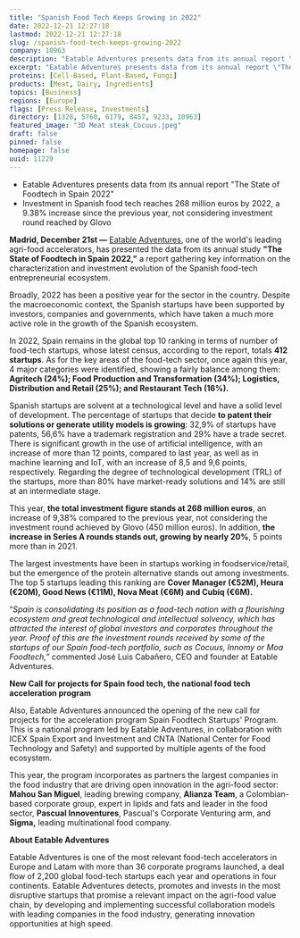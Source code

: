 ```yaml
---
title: "Spanish Food Tech Keeps Growing in 2022"
date: 2022-12-21 12:27:18
lastmod: 2022-12-21 12:27:18
slug: /spanish-food-tech-keeps-growing-2022
company: 10963
description: "Eatable Adventures presents data from its annual report \"The State of Foodtech in Spain 2022\""
excerpt: "Eatable Adventures presents data from its annual report \"The State of Foodtech in Spain 2022\""
proteins: [Cell-Based, Plant-Based, Fungi]
products: [Meat, Dairy, Ingredients]
topics: [Business]
regions: [Europe]
flags: [Press Release, Investments]
directory: [1328, 5760, 6179, 8457, 9233, 10963]
featured_image: "3D Meat steak_Cocuus.jpeg"
draft: false
pinned: false
homepage: false
uuid: 11229
---
```

<ul>
<li>Eatable Adventures presents data from its annual report "The State of Foodtech in Spain 2022"</li>
<li>Investment in Spanish food tech reaches 268 million euros by 2022, a 9.38% increase since the previous year, not considering investment round reached by Glovo</li>
</ul>
<p><strong>Madrid, December 21st —</strong> <a href="https://eatableadventures.com/">Eatable Adventures</a>, one of the world's leading agri-food accelerators, has presented the data from its annual study <strong>"The State of Foodtech in Spain 2022,"</strong> a report gathering key information on the characterization and investment evolution of the Spanish food-tech entrepreneurial ecosystem.</p>
<p>Broadly, 2022 has been a positive year for the sector in the country. Despite the macroeconomic context, the Spanish startups have been supported by investors, companies and governments, which have taken a much more active role in the growth of the Spanish ecosystem.</p>
<p>In 2022, Spain remains in the global top 10 ranking in terms of number of food-tech startups, whose latest census, according to the report, totals <strong>412 startups</strong>. As for the key areas of the food-tech sector, once again this year, 4 major categories were identified, showing a fairly balance among them: <strong>Agritech (24%); Food Production and Transformation (34%); Logistics, Distribution and Retail (25%); and Restaurant Tech (16%).</strong></p>
<p>Spanish startups are solvent at a technological level and have a solid level of development. The percentage of startups that decide <strong>to patent their solutions or generate utility models is growing</strong>: 32,9% of startups have patents, 56,6% have a trademark registration and 29% have a trade secret. There is significant growth in the use of artificial intelligence, with an increase of more than 12 points, compared to last year, as well as in machine learning and IoT, with an increase of 8,5 and 9,6 points, respectively. Regarding the degree of technological development (TRL) of the startups, more than 80% have market-ready solutions and 14% are still at an intermediate stage.</p>
<p>This year, <strong>the total investment figure stands at 268 million euros</strong>, an increase of 9,38% compared to the previous year, not considering the investment round achieved by Glovo (450 million euros). In addition, <strong>the increase in Series A rounds stands out, growing by nearly 20%</strong>, 5 points more than in 2021.</p>
<p>The largest investments have been in startups working in foodservice/retail, but the emergence of the protein alternative stands out among investments. The top 5 startups leading this ranking are <strong>Cover Manager (€52M), Heura (€20M), Good News (€11M), Nova Meat (€6M) and Cubiq (€6M). </strong></p>
<p>“<em>Spain is consolidating its position as a food-tech nation with a flourishing ecosystem and great technological and intellectual solvency, which has attracted the interest of global investors and corporates throughout the year. Proof of this are the investment rounds received by some of the startups of our Spain food-tech portfolio, such as Cocuus, Innomy or Moa Foodtech,”</em> commented José Luis Cabañero, CEO and founder at Eatable Adventures.</p>
<p><strong>New Call for projects for Spain food tech, the national food tech acceleration program </strong></p>
<p>Also, Eatable Adventures announced the opening of the new call for projects for the acceleration program Spain Foodtech Startups' Program. This is a national program led by Eatable Adventures, in collaboration with ICEX Spain Export and Investment and CNTA (National Center for Food Technology and Safety) and supported by multiple agents of the food ecosystem.</p>
<p>This year, the program incorporates as partners the largest companies in the food industry that are driving open innovation in the agri-food sector: <strong>Mahou San Miguel</strong>, leading brewing company, <strong>Alianza Team</strong>, a Colombian-based corporate group, expert in lipids and fats and leader in the food sector, <strong>Pascual Innoventures</strong>, Pascual's Corporate Venturing arm, and <strong>Sigma,</strong> leading multinational food company.</p>
<p><strong>About Eatable Adventures </strong></p>
<p>Eatable Adventures is one of the most relevant food-tech accelerators in Europe and Latam with more than 36 corporate programs launched, a deal flow of 2,200 global food-tech startups each year and operations in four continents. Eatable Adventures detects, promotes and invests in the most disruptive startups that promise a relevant impact on the agri-food value chain, by developing and implementing successful collaboration models with leading companies in the food industry, generating innovation opportunities at high speed.</p>
